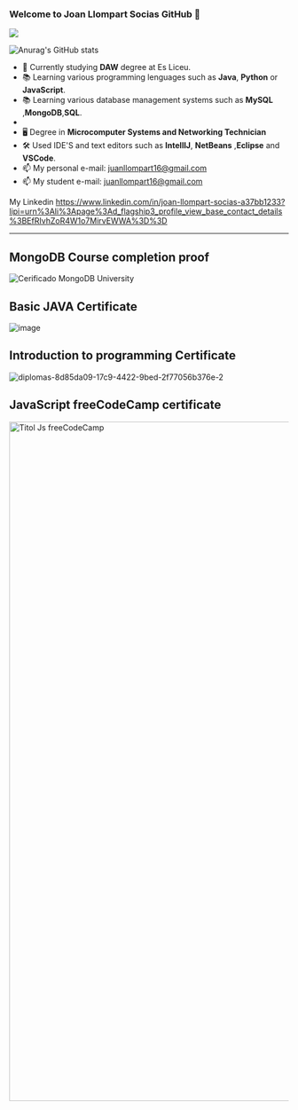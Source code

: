 ### Welcome to Joan Llompart Socias GitHub 👋

![](https://komarev.com/ghpvc/?username=JoanLlompart&color=blueviolet)



![Anurag's GitHub stats](https://github-readme-stats.vercel.app/api?username=JoanLlompart&show_icons=true&theme=radical)



<!--
**JoanLlompart/JoanLlompart** is a ✨ _special_ ✨ repository because its `README.md` (this file) appears on your GitHub profile.

Here are some ideas to get you started:

- 🔭 I’m currently working on ...
- 🌱 I’m currently learning ...
- 👯 I’m looking to collaborate on ...
- 🤔 I’m looking for help with ...
- 💬 Ask me about ...
- 📫 How to reach me: ...
- 😄 Pronouns: ...
- ⚡ Fun fact: ...
-->


- 🌱 Currently studying **DAW** degree at Es Liceu.
- 📚 Learning various programming lenguages such as **Java**, **Python** or **JavaScript**.
- 📚 Learning various database management systems such as **MySQL** ,**MongoDB**,**SQL**.
-  
- 🖥️ Degree in **Microcomputer Systems and Networking Technician**
- 🛠️ Used IDE'S and text editors such as **IntellIJ**, **NetBeans** ,**Eclipse** and **VSCode**.
- 📫 My personal e-mail: juanllompart16@gmail.com 
- 📫 My student e-mail: juanllompart16@gmail.com 

My Linkedin
https://www.linkedin.com/in/joan-llompart-socias-a37bb1233?lipi=urn%3Ali%3Apage%3Ad_flagship3_profile_view_base_contact_details%3BEfRIvhZoR4W1o7MirvEWWA%3D%3D

--------

## MongoDB Course completion proof
     
     
   ![Cerificado MongoDB University](https://user-images.githubusercontent.com/91556752/158361837-b0405c52-45dc-4bcf-adb2-1b63d7c07e43.jpeg)
   

## Basic JAVA Certificate


  ![image](https://user-images.githubusercontent.com/91556752/216028833-228337ee-2ca5-4c9c-9bc2-8c0e17e83947.png)



## Introduction to programming Certificate
  
![diplomas-8d85da09-17c9-4422-9bed-2f77056b376e-2](https://github.com/JoanLlompart/JoanLlompart/assets/91556752/0d759899-f28a-47b6-a179-93f07fb49ca1)

   
## JavaScript freeCodeCamp certificate 

<img width="1225" alt="Titol Js freeCodeCamp" src="https://github.com/JoanLlompart/JoanLlompart/assets/91556752/5758c3e1-bef6-43a9-81a8-c33a02a94209">


     
     
     
     
     
